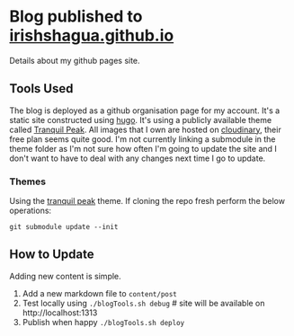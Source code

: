 # Blog published to [irishshagua.github.io](https://irishshagua.github.io)
Details about my github pages site.

## Tools Used
The blog is deployed as a github organisation page for my account. It's a static site constructed using [hugo](https://gohugo.io/). It's using a publicly available theme called [Tranquil Peak](https://github.com/kakawait/hugo-tranquilpeak-theme). All images that I own are hosted on [cloudinary](https://cloudinary.com/), their free plan seems quite good. I'm not currently linking a submodule in the theme folder as I'm not sure how often I'm going to update the site and I don't want to have to deal with any changes next time I go to update. 

### Themes
Using the [tranquil peak]() theme. If cloning the repo fresh perform the below operations:
```shell
git submodule update --init
```

## How to Update
Adding new content is simple.
  1. Add a new markdown file to `content/post`
  1. Test locally using `./blogTools.sh debug` # site will be available on http://localhost:1313
  1. Publish when happy `./blogTools.sh deploy`